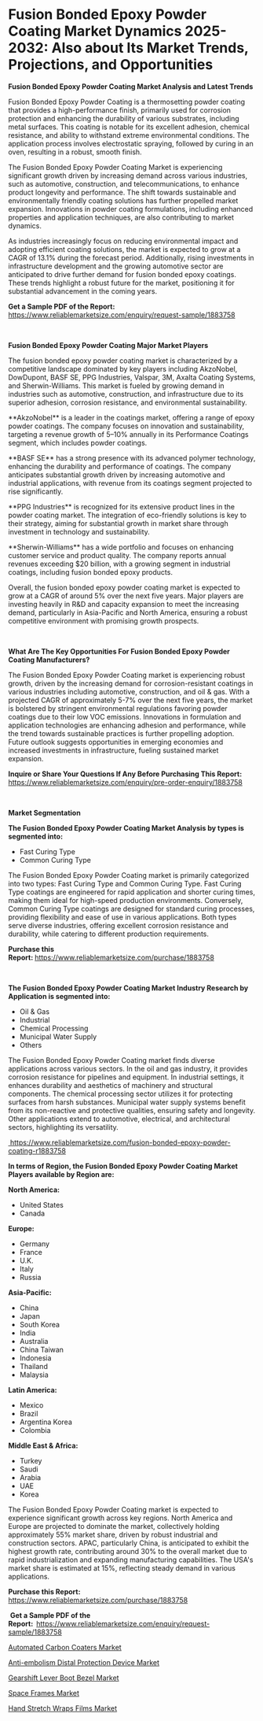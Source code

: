 <p><h1>Fusion Bonded Epoxy Powder Coating Market Dynamics 2025-2032: Also about Its Market Trends, Projections, and Opportunities</h1></p><p><strong>Fusion Bonded Epoxy Powder Coating Market Analysis and Latest Trends</strong></p>
<p><p>Fusion Bonded Epoxy Powder Coating is a thermosetting powder coating that provides a high-performance finish, primarily used for corrosion protection and enhancing the durability of various substrates, including metal surfaces. This coating is notable for its excellent adhesion, chemical resistance, and ability to withstand extreme environmental conditions. The application process involves electrostatic spraying, followed by curing in an oven, resulting in a robust, smooth finish.</p><p>The Fusion Bonded Epoxy Powder Coating Market is experiencing significant growth driven by increasing demand across various industries, such as automotive, construction, and telecommunications, to enhance product longevity and performance. The shift towards sustainable and environmentally friendly coating solutions has further propelled market expansion. Innovations in powder coating formulations, including enhanced properties and application techniques, are also contributing to market dynamics.</p><p>As industries increasingly focus on reducing environmental impact and adopting efficient coating solutions, the market is expected to grow at a CAGR of 13.1% during the forecast period. Additionally, rising investments in infrastructure development and the growing automotive sector are anticipated to drive further demand for fusion bonded epoxy coatings. These trends highlight a robust future for the market, positioning it for substantial advancement in the coming years.</p></p>
<p><strong>Get a Sample PDF of the Report:&nbsp;</strong> <a href="https://www.reliablemarketsize.com/enquiry/request-sample/1883758?utm_campaign=2034&utm_medium=2&utm_source=Github&utm_content=ia&utm_term=31012025&utm_id=fusion-bonded-epoxy-powder-coating">https://www.reliablemarketsize.com/enquiry/request-sample/1883758</a></p>
<p>&nbsp;</p>
<p><strong>Fusion Bonded Epoxy Powder Coating Major Market Players</strong></p>
<p><p>The fusion bonded epoxy powder coating market is characterized by a competitive landscape dominated by key players including AkzoNobel, DowDupont, BASF SE, PPG Industries, Valspar, 3M, Axalta Coating Systems, and Sherwin-Williams. This market is fueled by growing demand in industries such as automotive, construction, and infrastructure due to its superior adhesion, corrosion resistance, and environmental sustainability.</p><p>**AkzoNobel** is a leader in the coatings market, offering a range of epoxy powder coatings. The company focuses on innovation and sustainability, targeting a revenue growth of 5–10% annually in its Performance Coatings segment, which includes powder coatings.</p><p>**BASF SE** has a strong presence with its advanced polymer technology, enhancing the durability and performance of coatings. The company anticipates substantial growth driven by increasing automotive and industrial applications, with revenue from its coatings segment projected to rise significantly.</p><p>**PPG Industries** is recognized for its extensive product lines in the powder coating market. The integration of eco-friendly solutions is key to their strategy, aiming for substantial growth in market share through investment in technology and sustainability.</p><p>**Sherwin-Williams** has a wide portfolio and focuses on enhancing customer service and product quality. The company reports annual revenues exceeding $20 billion, with a growing segment in industrial coatings, including fusion bonded epoxy products.</p><p>Overall, the fusion bonded epoxy powder coating market is expected to grow at a CAGR of around 5% over the next five years. Major players are investing heavily in R&D and capacity expansion to meet the increasing demand, particularly in Asia-Pacific and North America, ensuring a robust competitive environment with promising growth prospects.</p></p>
<p>&nbsp;</p>
<p><strong>What Are The Key Opportunities For Fusion Bonded Epoxy Powder Coating Manufacturers?</strong></p>
<p><p>The Fusion Bonded Epoxy Powder Coating market is experiencing robust growth, driven by the increasing demand for corrosion-resistant coatings in various industries including automotive, construction, and oil & gas. With a projected CAGR of approximately 5-7% over the next five years, the market is bolstered by stringent environmental regulations favoring powder coatings due to their low VOC emissions. Innovations in formulation and application technologies are enhancing adhesion and performance, while the trend towards sustainable practices is further propelling adoption. Future outlook suggests opportunities in emerging economies and increased investments in infrastructure, fueling sustained market expansion.</p></p>
<p><strong>Inquire or Share Your Questions If Any Before Purchasing This Report:</strong> <a href="https://www.reliablemarketsize.com/enquiry/pre-order-enquiry/1883758?utm_campaign=2034&utm_medium=2&utm_source=Github&utm_content=ia&utm_term=31012025&utm_id=fusion-bonded-epoxy-powder-coating">https://www.reliablemarketsize.com/enquiry/pre-order-enquiry/1883758</a></p>
<p>&nbsp;</p>
<p><strong>Market Segmentation</strong></p>
<p><strong>The Fusion Bonded Epoxy Powder Coating Market Analysis by types is segmented into:</strong></p>
<p><ul><li>Fast Curing Type</li><li>Common Curing Type</li></ul></p>
<p><p>The Fusion Bonded Epoxy Powder Coating market is primarily categorized into two types: Fast Curing Type and Common Curing Type. Fast Curing Type coatings are engineered for rapid application and shorter curing times, making them ideal for high-speed production environments. Conversely, Common Curing Type coatings are designed for standard curing processes, providing flexibility and ease of use in various applications. Both types serve diverse industries, offering excellent corrosion resistance and durability, while catering to different production requirements.</p></p>
<p><strong>Purchase this Report:&nbsp;</strong><a href="https://www.reliablemarketsize.com/purchase/1883758?utm_campaign=2034&utm_medium=2&utm_source=Github&utm_content=ia&utm_term=31012025&utm_id=fusion-bonded-epoxy-powder-coating">https://www.reliablemarketsize.com/purchase/1883758</a></p>
<p>&nbsp;</p>
<p><strong>The Fusion Bonded Epoxy Powder Coating Market Industry Research by Application is segmented into:</strong></p>
<p><ul><li>Oil & Gas</li><li>Industrial</li><li>Chemical Processing</li><li>Municipal Water Supply</li><li>Others</li></ul></p>
<p><p>The Fusion Bonded Epoxy Powder Coating market finds diverse applications across various sectors. In the oil and gas industry, it provides corrosion resistance for pipelines and equipment. In industrial settings, it enhances durability and aesthetics of machinery and structural components. The chemical processing sector utilizes it for protecting surfaces from harsh substances. Municipal water supply systems benefit from its non-reactive and protective qualities, ensuring safety and longevity. Other applications extend to automotive, electrical, and architectural sectors, highlighting its versatility.</p></p>
<p><a href="https://www.reliablemarketsize.com/fusion-bonded-epoxy-powder-coating-r1883758?utm_campaign=2034&utm_medium=2&utm_source=Github&utm_content=ia&utm_term=31012025&utm_id=fusion-bonded-epoxy-powder-coating">&nbsp;https://www.reliablemarketsize.com/fusion-bonded-epoxy-powder-coating-r1883758</a></p>
<p><strong>In terms of Region, the Fusion Bonded Epoxy Powder Coating Market Players available by Region are:</strong></p>
<p>
    <p> <strong> North America: </strong>
        <ul>
            <li>United States</li>
            <li>Canada</li>
        </ul>
        </p> 
    <p> <strong> Europe: </strong>
        <ul>
            <li>Germany</li>
            <li>France</li>
            <li>U.K.</li>
            <li>Italy</li>
            <li>Russia</li>
        </ul>
        </p> 
    <p> <strong> Asia-Pacific: </strong>
        <ul>
            <li>China</li>
            <li>Japan</li>
            <li>South Korea</li>
            <li>India</li>
            <li>Australia</li>
            <li>China Taiwan</li>
            <li>Indonesia</li>
            <li>Thailand</li>
            <li>Malaysia</li>
        </ul>
        </p> 
    <p> <strong> Latin America: </strong>
        <ul>
            <li>Mexico</li>
            <li>Brazil</li>
            <li>Argentina Korea</li>
            <li>Colombia</li>
        </ul>
        </p> 
    <p> <strong> Middle East & Africa: </strong>
        <ul>
            <li>Turkey</li>
            <li>Saudi</li>
            <li>Arabia</li>
            <li>UAE</li>
            <li>Korea</li>
        </ul>
    </p>
    </p>
<p><p>The Fusion Bonded Epoxy Powder Coating market is expected to experience significant growth across key regions. North America and Europe are projected to dominate the market, collectively holding approximately 55% market share, driven by robust industrial and construction sectors. APAC, particularly China, is anticipated to exhibit the highest growth rate, contributing around 30% to the overall market due to rapid industrialization and expanding manufacturing capabilities. The USA's market share is estimated at 15%, reflecting steady demand in various applications.</p></p>
<p><strong>Purchase this Report: </strong><a href="https://www.reliablemarketsize.com/purchase/1883758?utm_campaign=2034&utm_medium=2&utm_source=Github&utm_content=ia&utm_term=31012025&utm_id=fusion-bonded-epoxy-powder-coating">https://www.reliablemarketsize.com/purchase/1883758</a></p>
<p>&nbsp;<strong>Get a Sample PDF of the Report:&nbsp;&nbsp;</strong><a href="https://www.reliablemarketsize.com/enquiry/request-sample/1883758?utm_campaign=2034&utm_medium=2&utm_source=Github&utm_content=ia&utm_term=31012025&utm_id=fusion-bonded-epoxy-powder-coating">https://www.reliablemarketsize.com/enquiry/request-sample/1883758</a></p>
<p><strong></strong></p>
<p><p><a href="https://www.linkedin.com/pulse/automated-carbon-coaters-market-scope-shows-upward-growth-projected-og08c?utm_campaign=2034&utm_medium=2&utm_source=Github&utm_content=ia&utm_term=31012025&utm_id=fusion-bonded-epoxy-powder-coating">Automated Carbon Coaters Market</a></p><p><a href="https://www.linkedin.com/pulse/anti-embolism-distal-protection-device-market-research-future-outlook-w7pac?utm_campaign=2034&utm_medium=2&utm_source=Github&utm_content=ia&utm_term=31012025&utm_id=fusion-bonded-epoxy-powder-coating">Anti-embolism Distal Protection Device Market</a></p><p><a href="https://www.linkedin.com/pulse/growth-rate-size-gearshift-lever-boot-bezel-market-anextraordinary-m0utc?utm_campaign=2034&utm_medium=2&utm_source=Github&utm_content=ia&utm_term=31012025&utm_id=fusion-bonded-epoxy-powder-coating">Gearshift Lever Boot Bezel Market</a></p><p><a href="https://github.com/ChiragRp1/Market-Research-Report-List-7/blob/main/space-frames-market.md?utm_campaign=2034&utm_medium=2&utm_source=Github&utm_content=ia&utm_term=31012025&utm_id=fusion-bonded-epoxy-powder-coating">Space Frames Market</a></p><p><a href="https://www.linkedin.com/pulse/hand-stretch-wraps-films-market-transformation-comparative-oqlcc?utm_campaign=2034&utm_medium=2&utm_source=Github&utm_content=ia&utm_term=31012025&utm_id=fusion-bonded-epoxy-powder-coating">Hand Stretch Wraps Films Market</a></p></p>